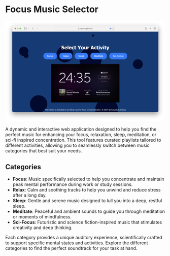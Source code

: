 # Focus Music Selector
![Focus Music Website Snapshot](Focus_Music_website_snapshot.png)

A dynamic and interactive web application designed to help you find the perfect music for enhancing your focus, relaxation, sleep, meditation, or sci-fi inspired concentration. This tool features curated playlists tailored to different activities, allowing you to seamlessly switch between music categories that best suit your needs.

## Categories

- **Focus**: Music specifically selected to help you concentrate and maintain peak mental performance during work or study sessions.
- **Relax**: Calm and soothing tracks to help you unwind and reduce stress after a long day.
- **Sleep**: Gentle and serene music designed to lull you into a deep, restful sleep.
- **Meditate**: Peaceful and ambient sounds to guide you through meditation or moments of mindfulness.
- **Sci-Focus**: Futuristic and science fiction-inspired music that stimulates creativity and deep thinking.

Each category provides a unique auditory experience, scientifically crafted to support specific mental states and activities. Explore the different categories to find the perfect soundtrack for your task at hand.

